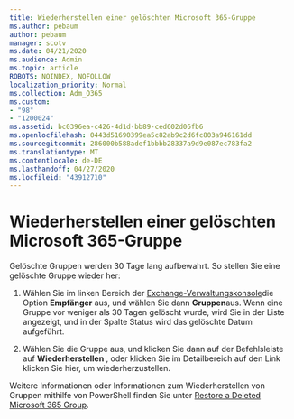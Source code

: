 ```yaml
---
title: Wiederherstellen einer gelöschten Microsoft 365-Gruppe
ms.author: pebaum
author: pebaum
manager: scotv
ms.date: 04/21/2020
ms.audience: Admin
ms.topic: article
ROBOTS: NOINDEX, NOFOLLOW
localization_priority: Normal
ms.collection: Adm_O365
ms.custom:
- "98"
- "1200024"
ms.assetid: bc0396ea-c426-4d1d-bb89-ced602d06fb6
ms.openlocfilehash: 0443d51690399ea5c82ab9c2d6fc803a946161dd
ms.sourcegitcommit: 286000b588adef1bbbb28337a9d9e087ec783fa2
ms.translationtype: MT
ms.contentlocale: de-DE
ms.lasthandoff: 04/27/2020
ms.locfileid: "43912710"
---
```

# <a name="restore-a-deleted-microsoft-365-group"></a>Wiederherstellen einer gelöschten Microsoft 365-Gruppe

Gelöschte Gruppen werden 30 Tage lang aufbewahrt. So stellen Sie eine gelöschte Gruppe wieder her:
  
1. Wählen Sie im linken Bereich der [Exchange-Verwaltungskonsole](https://outlook.office365.com/ecp/)die Option **Empfänger** aus, und wählen Sie dann **Gruppen**aus. Wenn eine Gruppe vor weniger als 30 Tagen gelöscht wurde, wird Sie in der Liste angezeigt, und in der Spalte Status wird das gelöschte Datum aufgeführt.

2. Wählen Sie die Gruppe aus, und klicken Sie dann auf der Befehlsleiste auf **Wiederherstellen** , oder klicken Sie im Detailbereich auf den Link klicken Sie hier, um wiederherzustellen.

Weitere Informationen oder Informationen zum Wiederherstellen von Gruppen mithilfe von PowerShell finden Sie unter [Restore a Deleted Microsoft 365 Group](https://go.microsoft.com/fwlink/?linkid=867802).
  